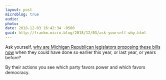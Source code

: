 ```yaml
---
layout: post
microblog: true
audio: 
photo: 
date: 2018-12-03 16:42:34 -0500
guid: http://frankm.micro.blog/2018/12/03/ask-yourself-why.html
---
```

Ask yourself, [why are Michigan Republican legislators proposing these bills now](https://www.freep.com/story/news/politics/2018/11/29/michigan-bill-limit-democratic-power/2156549002/) when they could have done so earlier this year, or last year, or years before?  

By their actions you see which party favors power and which favors democracy. 
